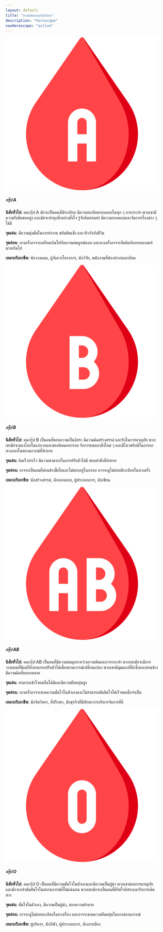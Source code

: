 ```yaml
---
layout: default
title: "ทายนิสัยตามกรุ๊ปเลือด"
description: "horoscope"
navHoroscope: "active"
---
```

<div class="col-md-4 col-lg-4 col-sm-6">
    <div class="card text-center group h-100">
        <img src="/images/blood-type-a.png" class="card-img-top" alt="กรุ๊ป A">
        <div class="card-body">
            <h5 class="card-title">กรุ๊ป A</h5>
            <p class="card-text"><b>นิสัยทั่วไป:</b> คนกรุ๊ป A มักจะเป็นคนที่มีระเบียบ มีความละเอียดรอบคอบในทุก ๆ การกระทำ พวกเขามีความรับผิดชอบสูง และมักจะทำทุกสิ่งอย่างตั้งใจ รู้จักคิดก่อนทำ มีความรอบคอบและจัดการเรื่องต่าง ๆ ได้ดี</p>
            <p class="card-text"><b>จุดเด่น:</b> มีความมุ่งมั่นในการทำงาน ขยันขันแข็ง และจริงจังกับชีวิต</p>
            <p class="card-text"><b>จุดอ่อน:</b> บางครั้งอาจจะเครียดเกินไปกับความสมบูรณ์แบบ และบางครั้งอาจจะยึดติดกับกรอบเกณฑ์มากเกินไป</p>
            <p class="card-text"><b>เหมาะกับอาชีพ:</b> นักวางแผน, ผู้จัดการโครงการ, นักวิจัย, พนักงานที่ต้องทำงานละเอียด</p>
        </div>
    </div>
</div>

<div class="col-md-4 col-lg-4 col-sm-6">
    <div class="card text-center group h-100">
        <img src="/images/blood-type-b.png" class="card-img-top" alt="กรุ๊ป B">
        <div class="card-body">
            <h5 class="card-title">กรุ๊ป B</h5>
            <p class="card-text"><b>นิสัยทั่วไป:</b> คนกรุ๊ป B เป็นคนที่ชอบความเป็นอิสระ มีความคิดสร้างสรรค์ และรักในการผจญภัย พวกเขามักจะมองโลกในแง่บวกและชอบคิดนอกกรอบ รักการทดลองสิ่งใหม่ ๆ และมีไหวพริบดีในการหาทางออกในสถานการณ์ที่ท้าทาย</p>
            <p class="card-text"><b>จุดเด่น:</b> คิดเร็วทำเร็ว มีความสามารถในการปรับตัวได้ดี ชอบทำสิ่งที่ท้าทาย</p>
            <p class="card-text"><b>จุดอ่อน:</b> อาจจะเป็นคนที่ค่อนข้างขี้เบื่อและไม่ชอบอยู่ในกรอบ อาจจะดูไม่ค่อยมีระเบียบในบางครั้ง</p>
            <p class="card-text"><b>เหมาะกับอาชีพ:</b> นักสร้างสรรค์, นักออกแบบ, ผู้ประกอบการ, นักเขียน</p>
        </div>
    </div>
</div>

<div class="col-md-4 col-lg-4 col-sm-6">
    <div class="card text-center group h-100">
        <img src="/images/blood-type-ab.png" class="card-img-top" alt="กรุ๊ป AB">
        <div class="card-body">
            <h5 class="card-title">กรุ๊ป AB</h5>
            <p class="card-text"><b>นิสัยทั่วไป:</b> คนกรุ๊ป AB เป็นคนที่มีความสมดุลระหว่างความคิดและการกระทำ พวกเขามักจะมีการวางแผนที่ดีแต่ก็ยังสามารถปรับตัวได้เมื่อสถานการณ์เปลี่ยนแปลง พวกเขามีมุมมองที่ลึกซึ้งและค่อนข้างมีความคิดที่หลากหลาย</p>
            <p class="card-text"><b>จุดเด่น:</b> สามารถเข้าใจคนอื่นได้ดีและมีความยืดหยุ่นสูง</p>
            <p class="card-text"><b>จุดอ่อน:</b> บางครั้งอาจจะขาดความมั่นใจในตัวเองและไม่สามารถตัดสินใจได้เร็วพอเมื่อจำเป็น</p>
            <p class="card-text"><b>เหมาะกับอาชีพ:</b> นักจิตวิทยา, ที่ปรึกษา, นักธุรกิจที่มีทักษะการบริหารจัดการที่ดี</p>
        </div>
    </div>
</div>

<div class="col-md-4 col-lg-4 col-sm-6">
    <div class="card text-center group h-100">
        <img src="/images/blood-type-o.png" class="card-img-top" alt="กรุ๊ป O">
        <div class="card-body">
            <h5 class="card-title">กรุ๊ป O</h5>
            <p class="card-text"><b>นิสัยทั่วไป:</b> คนกรุ๊ป O เป็นคนที่มีความมั่นใจในตัวเองและมีความเป็นผู้นำ พวกเขาชอบการผจญภัยและมักจะกล้าตัดสินใจในสถานการณ์ที่ไม่แน่นอน พวกเขามักจะเป็นคนที่มีจิตใจอิสระและรักการเดินทาง</p>
            <p class="card-text"><b>จุดเด่น:</b> มั่นใจในตัวเอง, มีความเป็นผู้นำ, ชอบความท้าทาย</p>
            <p class="card-text"><b>จุดอ่อน:</b> อาจจะดูไม่ค่อยละเอียดในบางเรื่อง และอาจจะขาดความยืดหยุ่นในบางสถานการณ์</p>
            <p class="card-text"><b>เหมาะกับอาชีพ:</b> ผู้บริหาร, นักกีฬา, ผู้ประกอบการ, นักการเมือง</p>
        </div>
    </div>
</div>